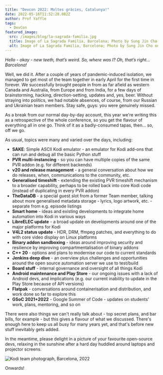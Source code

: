 ```yaml
---
title: "Devcon 2022: Moltes gràcies, Catalunya!"
date: 2022-05-16T11:52:28.082Z
author: Prof Yaffle
tags:
  - DevCon
featured_image:
  src: /images/blog/la-sagrada-familia.jpg
  title: Image of La Sagrada Familia, Barcelona; Photo by Sung Jin Cho on Unsplash
  alt: Image of La Sagrada Familia, Barcelona; Photo by Sung Jin Cho on Unsplash
---
```

*Hello - okay - new teeth, that’s weird. So, where was I? Oh, that’s right... Barcelona!*

Well, we did it. After a couple of years of pandemic-induced isolation, we managed to get most of the team together in early April for the first time in forever. We successfully brought people in from as far afield as western Canada and Australia, from Europe and from India, for a few days of brainstorming, hacking, direction-setting, updates and, yes, beer. Without straying into politics, we had notable absences, of course, from our Russian and Ukrainian team members. Stay safe, guys: you were genuinely missed.

As a break from our normal day-by-day account, this year we're writing this as a retrospective of the whole conference, so you get the flavour of everything all in one go. Think of it as a badly-consumed tapas, then... so, off we go. 

As usual, topics were many and varied over the days, including:

* **SAKE**: Simple ASCII Kodi emulator - an emulator for Kodi add-ons that can run and debug all the basic Python stuff
* **PVR multi-instancing** - so you can have multiple copies of the same PVR addon (e.g. for different backends) 
* **v20 and release management** - a general conversation about how we do releases, when, communications to the community, etc.
* **Generalised timeshift** - extending the existing PVR timeshift mechanism to a broader capability, perhaps to be rolled back into core Kodi code (instead of duplicating in every PVR addon)
* **TheDataDB** - a special guest slot from a former Team member, talking about more generalised metadata storage - lyrics, logo artwork, etc. - separate from e.g. episode listings
* **Smart home** - ideas and existing developments to integrate home automation into Kodi in various ways
* **LibreELEC update** - a broad update on developments around one of the major platforms for Kodi
* **V4L2 status update** - HDR, DRM, ffmpeg patches, and everything to do with core video display on Linux platforms
* **Binary addon sandboxing** - ideas around improving security and resilience by improving compartmentalisation of binary addons
* **C++ 20** - options and plans to modernise our code to current standards
* **Jenkins deep dive** - an overview plus challenges and opportunities around the open source automation server we use to test/build
* **Board stuff** - internal governance and oversight of all things Kodi
* **Android maintenance and Play Store** - our ongoing issues with a lack of Android devs, and implications (e.g. our current inability to update in the Play Store because of API versions)
* **Flatpak** - conversations around containerisation and distribution, and work done so far to explore this
* **GSoC 2021+2022** - Google Summer of Code - updates on students' work, plans, mentoring, and so on

There were also things we can't really talk about - top secret plans, and bar bills, for example - but this gives a flavour of what we discussed. There's enough here to keep us all busy for many years yet, and that's before new stuff inevitably gets added.

In the meantime, please delight in a picture of your favourite open-source devs, relaxing in the sunshine after a hard day huddled around laptops and projector screens. 

![Kodi team photograph, Barcelona, 2022](/images/blog/img_8359_r.jpeg "Kodi team photograph, Barcelona, 2022")

Onwards!